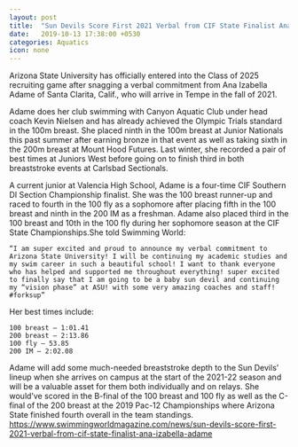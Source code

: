 ```yaml
---
layout: post
title:  "Sun Devils Score First 2021 Verbal from CIF State Finalist Ana Izabella Adame"
date:   2019-10-13 17:38:00 +0530
categories: Aquatics
icon: none
---
```


Arizona State University has officially entered into the Class of 2025 recruiting game after snagging a verbal commitment from Ana Izabella Adame of Santa Clarita, Calif., who will arrive in Tempe in the fall of 2021.

Adame does her club swimming with Canyon Aquatic Club under head coach Kevin Nielsen and has already achieved the Olympic Trials standard in the 100m breast. She placed ninth in the 100m breast at Junior Nationals this past summer after earning bronze in that event as well as taking sixth in the 200m breast at Mount Hood Futures. Last winter, she recorded a pair of best times at Juniors West before going on to finish third in both breaststroke events at Carlsbad Sectionals.

A current junior at Valencia High School, Adame is a four-time CIF Southern DI Section Championship finalist. She was the 100 breast runner-up and raced to fourth in the 100 fly as a sophomore after placing fifth in the 100 breast and ninth in the 200 IM as a freshman. Adame also placed third in the 100 breast and 10th in the 100 fly during her sophomore season at the CIF State Championships.She told Swimming World:

    “I am super excited and proud to announce my verbal commitment to Arizona State University! I will be continuing my academic studies and my swim career in such a beautiful school! I want to thank everyone who has helped and supported me throughout everything! super excited to finally say that I am going to be a baby sun devil and continuing my “vision phase” at ASU! with some very amazing coaches and staff! #forksup”

Her best times include:

    100 breast – 1:01.41
    200 breast – 2:13.86
    100 fly – 53.85
    200 IM – 2:02.08

Adame will add some much-needed breaststroke depth to the Sun Devils’ lineup when she arrives on campus at the start of the 2021-22 season and will be a valuable asset for them both individually and on relays. She would’ve scored in the B-final of the 100 breast and 100 fly as well as the C-final of the 200 breast at the 2019 Pac-12 Championships where Arizona State finished fourth overall in the team standings.
https://www.swimmingworldmagazine.com/news/sun-devils-score-first-2021-verbal-from-cif-state-finalist-ana-izabella-adame
